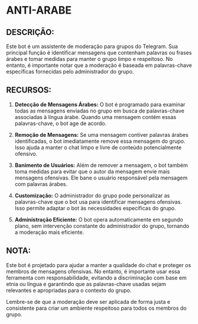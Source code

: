 # ANTI-ARABE
## DESCRIÇÃO:
Este bot é um assistente de moderação para grupos do Telegram. Sua principal função é identificar mensagens que contenham palavras ou frases árabes e tomar medidas para manter o grupo limpo e respeitoso. No entanto, é importante notar que a moderação é baseada em palavras-chave específicas fornecidas pelo administrador do grupo.

## RECURSOS:
1. **Detecção de Mensagens Árabes:** O bot é programado para examinar todas as mensagens enviadas no grupo em busca de palavras-chave associadas à língua árabe. Quando uma mensagem contém essas palavras-chave, o bot age de acordo.

2. **Remoção de Mensagens:** Se uma mensagem contiver palavras árabes identificadas, o bot imediatamente remove essa mensagem do grupo. Isso ajuda a manter o chat limpo e livre de conteúdo potencialmente ofensivo.

3. **Banimento de Usuários:** Além de remover a mensagem, o bot também toma medidas para evitar que o autor da mensagem envie mais mensagens ofensivas. Ele bane o usuário responsável pela mensagem com palavras árabes.

4. **Customização:** O administrador do grupo pode personalizar as palavras-chave que o bot usa para identificar mensagens ofensivas. Isso permite adaptar o bot às necessidades específicas do grupo.

5. **Administração Eficiente:** O bot opera automaticamente em segundo plano, sem intervenção constante do administrador do grupo, tornando a moderação mais eficiente.

## NOTA:
Este bot é projetado para ajudar a manter a qualidade do chat e proteger os membros de mensagens ofensivas. No entanto, é importante usar essa ferramenta com responsabilidade, evitando a discriminação com base em etnia ou língua e garantindo que as palavras-chave usadas sejam relevantes e apropriadas para o contexto do grupo.

Lembre-se de que a moderação deve ser aplicada de forma justa e consistente para criar um ambiente respeitoso para todos os membros do grupo.